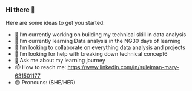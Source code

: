 ### Hi there 👋


Here are some ideas to get you started:

- 🔭 I’m currently working on building my technical skill in data analysis
- 🌱 I’m currently learning Data analysis in the NG30 days of learning 
- 👯 I’m looking to collaborate on everything data analysis and projects
- 🤔 I’m looking for help with breaking down technical concept6
- 💬 Ask me about my learning journey 
- 📫 How to reach me: https://www.linkedin.com/in/suleiman-mary-631501177
- 😄 Pronouns: (SHE/HER)


